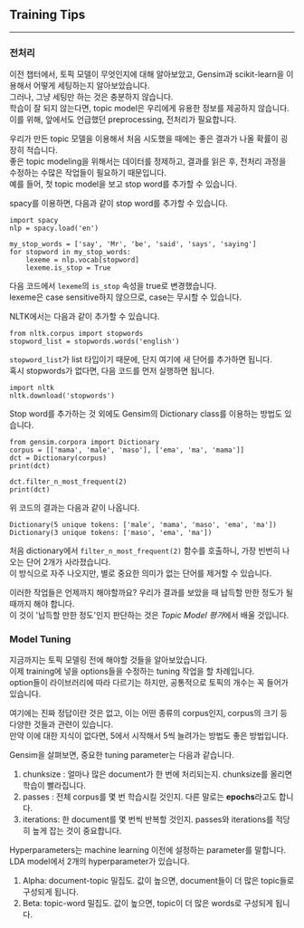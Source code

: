 ## Training Tips
---

### 전처리
이전 챕터에서, 토픽 모델이 무엇인지에 대해 알아보았고, Gensim과 scikit-learn을 이용해서 어떻게 세팅하는지 알아보았습니다.   
그러나, 그냥 세팅만 하는 것은 충분하지 않습니다.   
학습이 잘 되지 않는다면, topic model은 우리에게 유용한 정보를 제공하지 않습니다.   
이를 위해, 앞에서도 언급했던 preprocessing, 전처리가 필요합니다.   

우리가 만든 topic 모델을 이용해서 처음 시도했을 때에는 좋은 결과가 나올 확률이 굉장히 적습니다.   
좋은 topic modeling을 위해서는 데이터를 정제하고, 결과를 읽은 후, 전처리 과정을 수정하는 수많은 작업들이 필요하기 때문입니다.   
예를 들어, 첫 topic model을 보고 stop word를 추가할 수 있습니다.   

spacy를 이용하면, 다음과 같이 stop word를 추가할 수 있습니다.   

```
import spacy
nlp = spacy.load('en')

my_stop_words = ['say', 'Mr', 'be', 'said', 'says', 'saying']
for stopword in my_stop_words:
    lexeme = nlp.vocab[stopword]
    lexeme.is_stop = True
```

다음 코드에서 `lexeme`의 `is_stop` 속성을 true로 변경했습니다.   
lexeme은 case sensitive하지 않으므로, case는 무시할 수 있습니다.   

NLTK에서는 다음과 같이 추가할 수 있습니다.   

```
from nltk.corpus import stopwords
stopword_list = stopwords.words('english')
```

`stopword_list`가 list 타입이기 때문에, 단지 여기에 새 단어를 추가하면 됩니다.   
혹시 stopwords가 없다면, 다음 코드를 먼저 실행하면 됩니다.   

```
import nltk
nltk.download('stopwords')

```

Stop word를 추가하는 것 외에도 Gensim의 Dictionary class를 이용하는 방법도 있습니다.   

```
from gensim.corpora import Dictionary
corpus = [['mama', 'male', 'maso'], ['ema', 'ma', 'mama']]
dct = Dictionary(corpus)
print(dct)

dct.filter_n_most_frequent(2)
print(dct)
```

위 코드의 결과는 다음과 같이 나옵니다.   

```
Dictionary(5 unique tokens: ['male', 'mama', 'maso', 'ema', 'ma'])
Dictionary(3 unique tokens: ['maso', 'ema', 'ma'])
```

처음 dictionary에서 `filter_n_most_frequent(2)` 함수를 호출하니, 가장 빈번히 나오는 단어 2개가 사라졌습니다.   
이 방식으로 자주 나오지만, 별로 중요한 의미가 없는 단어를 제거할 수 있습니다.   

이러한 작업들은 언제까지 해야할까요?
우리가 결과를 보았을 때 납득할 만한 정도가 될 때까지 해야 합니다.   
이 것이 '납득할 만한 정도'인지 판단하는 것은 *Topic Model 평가*에서 배울 것입니다.   

### Model Tuning
지금까지는 토픽 모델링 전에 해야할 것들을 알아보았습니다.   
이제 training에 넣을 options들을 수정하는 tuning 작업을 할 차례입니다.   
option들이 라이브러리에 따라 다르기는 하지만, 공통적으로 토픽의 개수는 꼭 들어가 있습니다.   

여기에는 진짜 정답이란 것은 없고, 이는 어떤 종류의 corpus인지, corpus의 크기 등 다양한 것들과 관련이 있습니다.   
만약 이에 대한 지식이 없다면, 5에서 시작해서 5씩 늘려가는 방법도 좋은 방법입니다.   

Gensim을 살펴보면, 중요한 tuning parameter는 다음과 같습니다.   

1. chunksize : 얼마나 많은 document가 한 번에 처리되는지. chunksize를 올리면 학습이 빨라집니다.   
1. passes : 전체 corpus를 몇 번 학습시킬 것인지. 다른 말로는 **epochs**라고도 합니다.   
1. iterations: 한 document를 몇 번씩 반복할 것인지. passes와 iterations를 적당히 높게 잡는 것이 중요합니다.   

Hyperparameters는 machine learning 이전에 설정하는 parameter를 말합니다.   
LDA model에서 2개의 hyperparameter가 있습니다.   

1. Alpha: document-topic 밀집도. 값이 높으면, document들이 더 많은 topic들로 구성되게 됩니다.   
1. Beta: topic-word 밀집도. 값이 높으면, topic이 더 많은 words로 구성되게 됩니다.   

